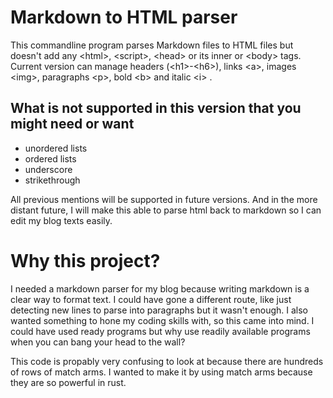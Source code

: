 # Markdown to HTML parser

This commandline program parses Markdown files to HTML files but doesn't add any \<html\>, \<script\>, \<head\> or its inner or \<body\> tags. Current version can manage headers (\<h1\>-\<h6\>), links \<a\>, images \<img\>, paragraphs \<p\>, bold \<b\> and italic \<i\> .

## What is not supported in this version that you might need or want

- unordered lists
- ordered lists
- underscore
- strikethrough

All previous mentions will be supported in future versions. And in the more distant future, I will make this able to parse html back to markdown so I can edit my blog texts easily.

# Why this project?

I needed a markdown parser for my blog because writing markdown is a clear way to format text. I could have gone a different route, like just detecting new lines to parse into paragraphs but it wasn't enough. I also wanted something to hone my coding skills with, so this came into mind. I could have used ready programs but why use readily available programs when you can bang your head to the wall?

This code is propably very confusing to look at because there are hundreds of rows of match arms. I wanted to make it by using match arms because they are so powerful in rust.
